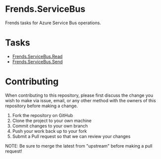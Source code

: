# Frends.ServiceBus

Frends tasks for Azure Service Bus operations.

# Tasks

- [Frends.ServiceBus.Read](Frends.ServiceBus.Read/README.md)
- [Frends.ServiceBus.Send](Frends.ServiceBus.Send/README.md)

# Contributing
When contributing to this repository, please first discuss the change you wish to make via issue, email, or any other method with the owners of this repository before making a change.

1. Fork the repository on GitHub
2. Clone the project to your own machine
3. Commit changes to your own branch
4. Push your work back up to your fork
5. Submit a Pull request so that we can review your changes

NOTE: Be sure to merge the latest from "upstream" before making a pull request!